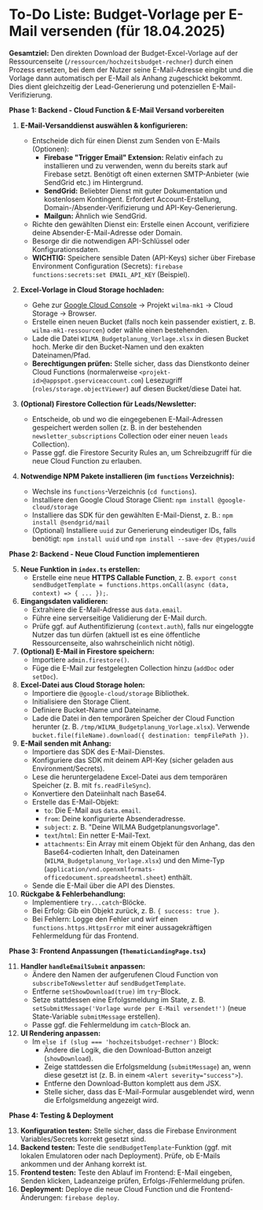 # To-Do Liste: Budget-Vorlage per E-Mail versenden (für 18.04.2025)

**Gesamtziel:** Den direkten Download der Budget-Excel-Vorlage auf der Ressourcenseite (`/ressourcen/hochzeitsbudget-rechner`) durch einen Prozess ersetzen, bei dem der Nutzer seine E-Mail-Adresse eingibt und die Vorlage dann automatisch per E-Mail als Anhang zugeschickt bekommt. Dies dient gleichzeitig der Lead-Generierung und potenziellen E-Mail-Verifizierung.

**Phase 1: Backend - Cloud Function & E-Mail Versand vorbereiten**

1.  **E-Mail-Versanddienst auswählen & konfigurieren:**
    *   Entscheide dich für einen Dienst zum Senden von E-Mails (Optionen):
        *   **Firebase "Trigger Email" Extension:** Relativ einfach zu installieren und zu verwenden, wenn du bereits stark auf Firebase setzt. Benötigt oft einen externen SMTP-Anbieter (wie SendGrid etc.) im Hintergrund.
        *   **SendGrid:** Beliebter Dienst mit guter Dokumentation und kostenlosem Kontingent. Erfordert Account-Erstellung, Domain-/Absender-Verifizierung und API-Key-Generierung.
        *   **Mailgun:** Ähnlich wie SendGrid.
    *   Richte den gewählten Dienst ein: Erstelle einen Account, verifiziere deine Absender-E-Mail-Adresse oder Domain.
    *   Besorge dir die notwendigen API-Schlüssel oder Konfigurationsdaten.
    *   **WICHTIG:** Speichere sensible Daten (API-Keys) sicher über Firebase Environment Configuration (Secrets): `firebase functions:secrets:set EMAIL_API_KEY` (Beispiel).

2.  **Excel-Vorlage in Cloud Storage hochladen:**
    *   Gehe zur [Google Cloud Console](https://console.cloud.google.com/) -> Projekt `wilma-mk1` -> Cloud Storage -> Browser.
    *   Erstelle einen neuen Bucket (falls noch kein passender existiert, z. B. `wilma-mk1-ressourcen`) oder wähle einen bestehenden.
    *   Lade die Datei `WILMA_Budgetplanung_Vorlage.xlsx` in diesen Bucket hoch. Merke dir den Bucket-Namen und den exakten Dateinamen/Pfad.
    *   **Berechtigungen prüfen:** Stelle sicher, dass das Dienstkonto deiner Cloud Functions (normalerweise `<projekt-id>@appspot.gserviceaccount.com`) Lesezugriff (`roles/storage.objectViewer`) auf diesen Bucket/diese Datei hat.

3.  **(Optional) Firestore Collection für Leads/Newsletter:**
    *   Entscheide, ob und wo die eingegebenen E-Mail-Adressen gespeichert werden sollen (z. B. in der bestehenden `newsletter_subscriptions` Collection oder einer neuen `leads` Collection).
    *   Passe ggf. die Firestore Security Rules an, um Schreibzugriff für die neue Cloud Function zu erlauben.

4.  **Notwendige NPM Pakete installieren (im `functions` Verzeichnis):**
    *   Wechsle ins `functions`-Verzeichnis (`cd functions`).
    *   Installiere den Google Cloud Storage Client: `npm install @google-cloud/storage`
    *   Installiere das SDK für den gewählten E-Mail-Dienst, z. B.: `npm install @sendgrid/mail`
    *   (Optional) Installiere `uuid` zur Generierung eindeutiger IDs, falls benötigt: `npm install uuid` und `npm install --save-dev @types/uuid`

**Phase 2: Backend - Neue Cloud Function implementieren**

5.  **Neue Funktion in `index.ts` erstellen:**
    *   Erstelle eine neue **HTTPS Callable Function**, z. B. `export const sendBudgetTemplate = functions.https.onCall(async (data, context) => { ... });`.
6.  **Eingangsdaten validieren:**
    *   Extrahiere die E-Mail-Adresse aus `data.email`.
    *   Führe eine serverseitige Validierung der E-Mail durch.
    *   Prüfe ggf. auf Authentifizierung (`context.auth`), falls nur eingeloggte Nutzer das tun dürfen (aktuell ist es eine öffentliche Ressourcenseite, also wahrscheinlich nicht nötig).
7.  **(Optional) E-Mail in Firestore speichern:**
    *   Importiere `admin.firestore()`.
    *   Füge die E-Mail zur festgelegten Collection hinzu (`addDoc` oder `setDoc`).
8.  **Excel-Datei aus Cloud Storage holen:**
    *   Importiere die `@google-cloud/storage` Bibliothek.
    *   Initialisiere den Storage Client.
    *   Definiere Bucket-Name und Dateiname.
    *   Lade die Datei in den temporären Speicher der Cloud Function herunter (z. B. `/tmp/WILMA_Budgetplanung_Vorlage.xlsx`). Verwende `bucket.file(fileName).download({ destination: tempFilePath })`.
9.  **E-Mail senden mit Anhang:**
    *   Importiere das SDK des E-Mail-Dienstes.
    *   Konfiguriere das SDK mit deinem API-Key (sicher geladen aus Environment/Secrets).
    *   Lese die heruntergeladene Excel-Datei aus dem temporären Speicher (z. B. mit `fs.readFileSync`).
    *   Konvertiere den Dateiinhalt nach Base64.
    *   Erstelle das E-Mail-Objekt:
        *   `to`: Die E-Mail aus `data.email`.
        *   `from`: Deine konfigurierte Absenderadresse.
        *   `subject`: z. B. "Deine WILMA Budgetplanungsvorlage".
        *   `text`/`html`: Ein netter E-Mail-Text.
        *   `attachments`: Ein Array mit einem Objekt für den Anhang, das den Base64-codierten Inhalt, den Dateinamen (`WILMA_Budgetplanung_Vorlage.xlsx`) und den Mime-Typ (`application/vnd.openxmlformats-officedocument.spreadsheetml.sheet`) enthält.
    *   Sende die E-Mail über die API des Dienstes.
10. **Rückgabe & Fehlerbehandlung:**
    *   Implementiere `try...catch`-Blöcke.
    *   Bei Erfolg: Gib ein Objekt zurück, z. B. `{ success: true }`.
    *   Bei Fehlern: Logge den Fehler und wirf einen `functions.https.HttpsError` mit einer aussagekräftigen Fehlermeldung für das Frontend.

**Phase 3: Frontend Anpassungen (`ThematicLandingPage.tsx`)**

11. **Handler `handleEmailSubmit` anpassen:**
    *   Ändere den Namen der aufgerufenen Cloud Function von `subscribeToNewsletter` auf `sendBudgetTemplate`.
    *   Entferne `setShowDownload(true)` im `try`-Block.
    *   Setze stattdessen eine Erfolgsmeldung im State, z. B. `setSubmitMessage('Vorlage wurde per E-Mail versendet!')` (neue State-Variable `submitMessage` erstellen).
    *   Passe ggf. die Fehlermeldung im `catch`-Block an.
12. **UI Rendering anpassen:**
    *   Im `else if (slug === 'hochzeitsbudget-rechner')` Block:
        *   Ändere die Logik, die den Download-Button anzeigt (`showDownload`).
        *   Zeige stattdessen die Erfolgsmeldung (`submitMessage`) an, wenn diese gesetzt ist (z. B. in einem `<Alert severity="success">`).
        *   Entferne den Download-Button komplett aus dem JSX.
        *   Stelle sicher, dass das E-Mail-Formular ausgeblendet wird, wenn die Erfolgsmeldung angezeigt wird.

**Phase 4: Testing & Deployment**

13. **Konfiguration testen:** Stelle sicher, dass die Firebase Environment Variables/Secrets korrekt gesetzt sind.
14. **Backend testen:** Teste die `sendBudgetTemplate`-Funktion (ggf. mit lokalen Emulatoren oder nach Deployment). Prüfe, ob E-Mails ankommen und der Anhang korrekt ist.
15. **Frontend testen:** Teste den Ablauf im Frontend: E-Mail eingeben, Senden klicken, Ladeanzeige prüfen, Erfolgs-/Fehlermeldung prüfen.
16. **Deployment:** Deploye die neue Cloud Function und die Frontend-Änderungen: `firebase deploy`. 